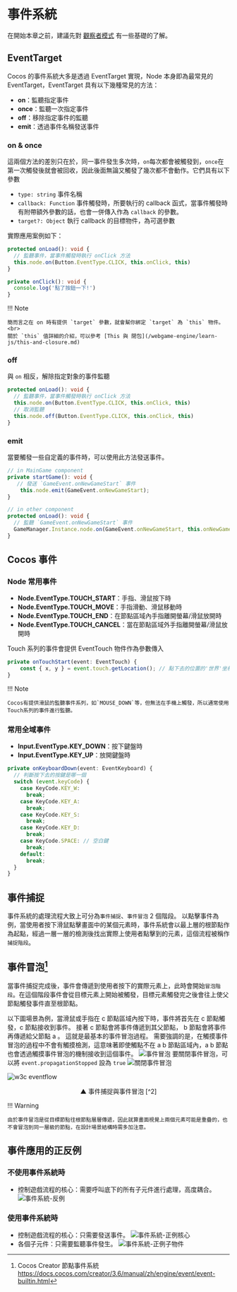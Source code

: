 # 事件系統

在開始本章之前，建議先對 [觀察者模式](/webgame-engine/pattern/observer.md) 有一些基礎的了解。

## EventTarget

Cocos 的事件系統大多是透過 EventTarget 實現，Node 本身即為最常見的 EventTarget，EventTarget 具有以下幾種常見的方法：

- **on**：監聽指定事件
- **once**：監聽一次指定事件
- **off**：移除指定事件的監聽
- **emit**：透過事件名稱發送事件

### on & once

這兩個方法的差別只在於，同一事件發生多次時，`on`每次都會被觸發到，`once`在第一次觸發後就會被回收，因此後面無論又觸發了幾次都不會動作。它們具有以下參數

- `type: string` 事件名稱
- `callback: Function` 事件觸發時，所要執行的 callback 函式，當事件觸發時有附帶額外參數的話，也會一併傳入作為 `callback` 的參數。
- `target?: Object` 執行 callback 的目標物件，為可選參數

實際應用案例如下：

```ts
protected onLoad(): void {
  // 監聽事件，當事件觸發時執行 onClick 方法
  this.node.on(Button.EventType.CLICK, this.onClick, this)
}

private onClick(): void {
  console.log('點了按鈕一下!')
}
```

!!! Note

    簡而言之在 on 時有提供 `target` 參數，就會幫你綁定 `target` 為 `this` 物件。<br>
    關於 `this` 值詳細的介紹，可以參考 [This 與 閉包](/webgame-engine/learn-js/this-and-closure.md)

### off

與 `on` 相反，解除指定對象的事件監聽

```ts
protected onLoad(): void {
  // 監聽事件，當事件觸發時執行 onClick 方法
  this.node.on(Button.EventType.CLICK, this.onClick, this)
  // 取消監聽
  this.node.off(Button.EventType.CLICK, this.onClick, this)
}
```

### emit

當要觸發一些自定義的事件時，可以使用此方法發送事件。

```ts
// in MainGame component
private startGame(): void {
   // 發送 `GameEvent.onNewGameStart` 事件
    this.node.emit(GameEvent.onNewGameStart);
}

// in other component
protected onLoad(): void {
  // 監聽 `GameEvent.onNewGameStart` 事件
  GameManager.Instance.node.on(GameEvent.onNewGameStart, this.onNewGameStart, this);
}
```

## Cocos 事件

### Node 常用事件

- **Node.EventType.TOUCH_START**：手指、滑鼠按下時
- **Node.EventType.TOUCH_MOVE**：手指滑動、滑鼠移動時
- **Node.EventType.TOUCH_END**：在節點區域內手指離開螢幕/滑鼠放開時
- **Node.EventType.TOUCH_CANCEL**：當在節點區域外手指離開螢幕/滑鼠放開時

Touch 系列的事件會提供 EventTouch 物件作為參數傳入

```ts
private onTouchStart(event: EventTouch) {
    const { x, y } = event.touch.getLocation(); // 點下去的位置的'世界'坐標
}
```

!!! Note

    Cocos有提供滑鼠的監聽事件系列，如`MOUSE_DOWN`等，但無法在手機上觸發，所以通常使用Touch系列的事件進行監聽。

### 常用全域事件

- **Input.EventType.KEY_DOWN**：按下鍵盤時
- **Input.EventType.KEY_UP**：放開鍵盤時

```ts
private onKeyboardDown(event: EventKeyboard) {
  // 判斷按下去的按鍵是哪一個
  switch (event.keyCode) {
    case KeyCode.KEY_W:
      break;
    case KeyCode.KEY_A:
      break;
    case KeyCode.KEY_S:
      break;
    case KeyCode.KEY_D:
      break;
    case KeyCode.SPACE: // 空白鍵
      break;
    default:
      break;
  }
}
```

## 事件捕捉

事件系統的處理流程大致上可分為`事件捕捉`、`事件冒泡` 2 個階段。
以點擊事件為例，當使用者按下滑鼠點擊畫面中的某個元素時，事件系統會以最上層的根節點作為起點，經過一層一層的檢測後找出實際上使用者點擊到的元素，這個流程被稱作`捕捉階段`。

## 事件冒泡[^1]

當事件捕捉完成後，事件會傳遞到使用者按下的實際元素上，此時會開始`冒泡階段`。在這個階段事件會從目標元素上開始被觸發，目標元素觸發完之後會往上使父節點觸發事件直至根節點。

以下圖場景為例，當滑鼠或手指在 c 節點區域內按下時，事件將首先在 c 節點觸發，c 節點接收到事件。 接著 c 節點會將事件傳遞到其父節點， b 節點會將事件再傳遞給父節點 a 。 這就是最基本的事件冒泡過程。 需要強調的是，在觸摸事件冒泡的過程中不會有觸摸檢測，這意味著即使觸點不在 a b 節點區域內，a b 節點也會透過觸摸事件冒泡的機制接收到這個事件。
![事件冒泡](https://i.imgur.com/6KBmLTe.png)
要關閉事件冒泡，可以將 `event.propagationStopped` 設為 `true`
![關閉事件冒泡](https://i.imgur.com/2VTqJNy.png)

![w3c eventflow](https://www.w3.org/TR/DOM-Level-3-Events/images/eventflow.svg)

<center>▲ 事件捕捉與事件冒泡 [^2]</center>

!!! Warning

    由於事件冒泡是從目標節點往根節點層層傳遞，因此就算畫面視覺上兩個元素可能是重疊的，也不會冒泡到同一層級的節點，在設計場景結構時需多加注意。

## 事件應用的正反例

### 不使用事件系統時

- 控制遊戲流程的核心：需要呼叫底下的所有子元件進行處理，高度耦合。
  ![事件系統-反例](https://i.imgur.com/Fdio6nw.png)

### 使用事件系統時

- 控制遊戲流程的核心：只需要發送事件。
  ![事件系統-正例核心](https://i.imgur.com/kFhXcCh.png)
- 各個子元件：只需要監聽事件發生。
  ![事件系統-正例子物件](https://i.imgur.com/WRCs1kb.png)

[^1]: Cocos Creator 節點事件系統 https://docs.cocos.com/creator/3.6/manual/zh/engine/event/event-builtin.html
[^2]: W3C - Event Flow https://www.w3.org/TR/DOM-Level-3-Events/#event-flow
